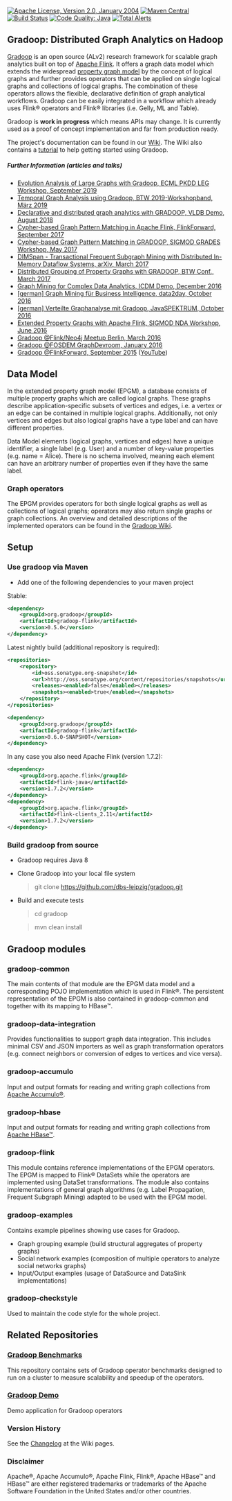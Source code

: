 [![Apache License, Version 2.0, January 2004](https://img.shields.io/github/license/apache/maven.svg?label=License)](https://www.apache.org/licenses/LICENSE-2.0)
[![Maven Central](https://img.shields.io/badge/Maven_Central-0.5.0-blue.svg?label=Maven%20Central)](http://search.maven.org/#search%7Cga%7C1%7Cgradoop)
[![Build Status](https://travis-ci.org/dbs-leipzig/gradoop.svg?branch=master)](https://travis-ci.org/dbs-leipzig/gradoop)
[![Code Quality: Java](https://img.shields.io/lgtm/grade/java/g/dbs-leipzig/gradoop.svg?logo=lgtm&logoWidth=18)](https://lgtm.com/projects/g/dbs-leipzig/gradoop/context:java)
[![Total Alerts](https://img.shields.io/lgtm/alerts/g/dbs-leipzig/gradoop.svg?logo=lgtm&logoWidth=18)](https://lgtm.com/projects/g/dbs-leipzig/gradoop/alerts)

## Gradoop: Distributed Graph Analytics on Hadoop

[Gradoop](http://www.gradoop.com) is an open source (ALv2) research framework for scalable 
graph analytics built on top of [Apache Flink](http://flink.apache.org/). It offers a graph data model which 
extends the widespread [property graph model](https://github.com/tinkerpop/blueprints/wiki/Property-Graph-Model) 
by the concept of logical graphs and further provides operators that can be applied 
on single logical graphs and collections of logical graphs. The combination of these 
operators allows the flexible, declarative definition of graph analytical workflows.
Gradoop can be easily integrated in a workflow which already uses Flink&reg; operators
and Flink&reg; libraries (i.e. Gelly, ML and Table).

Gradoop is **work in progress** which means APIs may change. It is currently used
as a proof of concept implementation and far from production ready.

The project's documentation can be found in our [Wiki](https://github.com/dbs-leipzig/gradoop/wiki). 
The Wiki also contains a [tutorial](https://github.com/dbs-leipzig/gradoop/wiki/Getting-started) to 
help getting started using Gradoop.

##### Further Information (articles and talks)

* [Evolution Analysis of Large Graphs with Gradoop, ECML PKDD LEG Workshop, September 2019](https://dbs.uni-leipzig.de/file/LEGECML-PKDD_2019_paper_9.pdf)
* [Temporal Graph Analysis using Gradoop, BTW 2019-Workshopband, März 2019](https://dl.gi.de/bitstream/handle/20.500.12116/21797/C2-1.pdf)
* [Declarative and distributed graph analytics with GRADOOP, VLDB Demo, August 2018](http://www.vldb.org/pvldb/vol11/p2006-junghanns.pdf)
* [Cypher-based Graph Pattern Matching in Apache Flink, FlinkForward, September 2017](https://youtu.be/dZ8_v_P1j98)
* [Cypher-based Graph Pattern Matching in GRADOOP, SIGMOD GRADES Workshop, May 2017](https://dbs.uni-leipzig.de/file/GRADES17_Cypher_in_Gradoop.pdf)
* [DIMSpan - Transactional Frequent Subgraph Mining with Distributed In-Memory Dataflow Systems, arXiv, March 2017](https://arxiv.org/pdf/1703.01910.pdf)
* [Distributed Grouping of Property Graphs with GRADOOP, BTW Conf., March 2017](http://dbs.uni-leipzig.de/file/BTW17_Grouping_Research.pdf)
* [Graph Mining for Complex Data Analytics, ICDM Demo, December 2016](http://dbs.uni-leipzig.de/file/Graph_Mining_for_Complex_Data_Analytics.pdf)
* [[german] Graph Mining für Business Intelligence, data2day, October 2016](http://www.slideshare.net/s1ck/gut-vernetzt-skalierbares-graph-mining-fr-business-intelligence)
* [[german] Verteilte Graphanalyse mit Gradoop, JavaSPEKTRUM, October 2016](http://www.sigs-datacom.de/uploads/tx_dmjournals/junghans_petermann_JS_05_16_eeNZ.pdf)
* [Extended Property Graphs with Apache Flink, SIGMOD NDA Workshop, June 2016](http://dbs.uni-leipzig.de/file/EPGM.pdf)
* [Gradoop @Flink/Neo4j Meetup Berlin, March 2016](http://www.slideshare.net/s1ck/gradoop-scalable-graph-analytics-with-apache-flink-flink-neo4j-meetup-berlin)
* [Gradoop @FOSDEM GraphDevroom, January 2016](https://fosdem.org/2016/schedule/event/graph_processing_gradoop_flink_analytics)
* [Gradoop @FlinkForward, September 2015](http://www.slideshare.net/FlinkForward/martin-junghans-gradoop-scalable-graph-analytics-with-apache-flink) ([YouTube](https://youtu.be/WmP9xB_sG2o?list=PLDX4T_cnKjD31JeWR1aMOi9LXPRQ6nyHO))

## Data Model

In the extended property graph model (EPGM), a database consists of multiple 
property graphs which are called logical graphs. These graphs describe
application-specific subsets of vertices and edges, i.e. a vertex or an edge can
be contained in multiple logical graphs. Additionally, not only vertices and edges 
but also logical graphs have a type label and can have different properties.

Data Model elements (logical graphs, vertices and edges) have a unique identifier, 
a single label (e.g. User) and a number of key-value properties (e.g. name = Alice).
There is no schema involved, meaning each element can have an arbitrary number of
properties even if they have the same label.

### Graph operators

The EPGM provides operators for both single logical graphs as well as collections 
of logical graphs; operators may also return single graphs or graph collections. 
An overview and detailed descriptions of the implemented operators can be found in the [Gradoop Wiki](https://github.com/dbs-leipzig/gradoop/wiki/List-of-Operators).

## Setup

### Use gradoop via Maven

* Add one of the following dependencies to your maven project

Stable:

```xml
<dependency>
    <groupId>org.gradoop</groupId>
    <artifactId>gradoop-flink</artifactId>
    <version>0.5.0</version>
</dependency>
```

Latest nightly build (additional repository is required):
```xml
<repositories>
    <repository>
        <id>oss.sonatype.org-snapshot</id>
        <url>http://oss.sonatype.org/content/repositories/snapshots</url>
        <releases><enabled>false</enabled></releases>
        <snapshots><enabled>true</enabled></snapshots>
    </repository>
</repositories>
```

```xml
<dependency>
    <groupId>org.gradoop</groupId>
    <artifactId>gradoop-flink</artifactId>
    <version>0.6.0-SNAPSHOT</version>
</dependency>

```
In any case you also need Apache Flink (version 1.7.2):
```xml
<dependency>
    <groupId>org.apache.flink</groupId>
    <artifactId>flink-java</artifactId>
    <version>1.7.2</version>
</dependency>
<dependency>
    <groupId>org.apache.flink</groupId>
    <artifactId>flink-clients_2.11</artifactId>
    <version>1.7.2</version>
</dependency>
```

### Build gradoop from source

* Gradoop requires Java 8
* Clone Gradoop into your local file system

    > git clone https://github.com/dbs-leipzig/gradoop.git
    
* Build and execute tests

    > cd gradoop
    
    > mvn clean install
    
## Gradoop modules

### gradoop-common

The main contents of that module are the EPGM data model and a corresponding POJO 
implementation which is used in Flink&reg;. The persistent representation of the EPGM
is also contained in gradoop-common and together with its mapping to HBase&trade;.

### gradoop-data-integration

Provides functionalities to support graph data integration.
This includes minimal CSV and JSON importers as well as graph transformation operators
(e.g. connect neighbors or conversion of edges to vertices and vice versa).

### gradoop-accumulo

Input and output formats for reading and writing graph collections from [Apache Accumulo&reg;](https://accumulo.apache.org/).

### gradoop-hbase

Input and output formats for reading and writing graph collections from [Apache HBase&trade;](https://hbase.apache.org/).

### gradoop-flink

This module contains reference implementations of the EPGM operators. The 
EPGM is mapped to Flink&reg; DataSets while the operators are implemented
using DataSet transformations. The module also contains implementations of 
general graph algorithms (e.g. Label Propagation, Frequent Subgraph Mining)
adapted to be used with the EPGM model.

### gradoop-examples

Contains example pipelines showing use cases for Gradoop. 

*   Graph grouping example (build structural aggregates of property graphs)
*   Social network examples (composition of multiple operators to analyze social networks graphs)
*   Input/Output examples (usage of DataSource and DataSink implementations)

### gradoop-checkstyle

Used to maintain the code style for the whole project.

## Related Repositories

### [Gradoop Benchmarks](https://github.com/dbs-leipzig/gradoop-benchmarks)

This repository contains sets of Gradoop operator benchmarks designed to run on a cluster to measure
scalability and speedup of the operators.

### [Gradoop Demo](https://github.com/dbs-leipzig/gradoop_demo)

Demo application for Gradoop operators

### Version History

See the [Changelog](https://github.com/dbs-leipzig/gradoop/wiki/Changelog) at the Wiki pages. 

### Disclaimer

Apache&reg;, Apache Accumulo&reg;, Apache Flink, Flink&reg;, Apache HBase&trade; and 
HBase&trade; are either registered trademarks or trademarks of the Apache Software Foundation 
in the United States and/or other countries.




